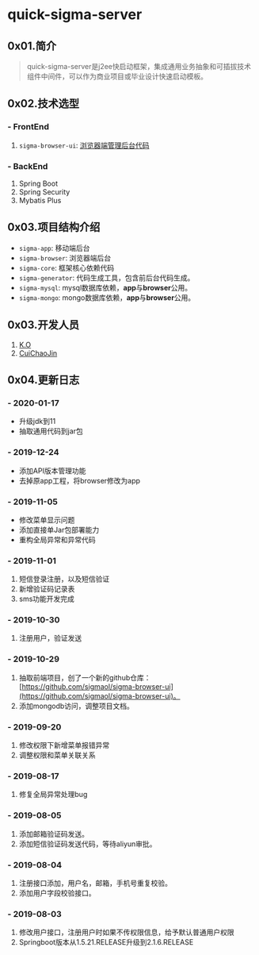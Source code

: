 # quick-sigma-server

## 0x01.简介

> quick-sigma-server是j2ee快启动框架，集成通用业务抽象和可插拔技术组件中间件，可以作为商业项目或毕业设计快速启动模板。

## 0x02.技术选型

### - FrontEnd

1. `sigma-browser-ui`: [浏览器端管理后台代码](https://github.com/sigmaol/sigma-browser-ui)

### - BackEnd

1. Spring Boot
2. Spring Security
3. Mybatis Plus

## 0x03.项目结构介绍

- `sigma-app`: 移动端后台
- `sigma-browser`: 浏览器端后台
- `sigma-core`: 框架核心依赖代码
- `sigma-generator`: 代码生成工具，包含前后台代码生成。
- `sigma-mysql`: mysql数据库依赖，**app**与**browser**公用。
- `sigma-mongo`: mongo数据库依赖，**app**与**browser**公用。

## 0x03.开发人员

1. [K.O](https://github.com/sigmaol)
2. [CuiChaoJin](https://github.com/ccj)

## 0x04.更新日志

### - 2020-01-17

- 升级jdk到11
- 抽取通用代码到jar包

### - 2019-12-24

- 添加API版本管理功能
- 去掉原app工程，将browser修改为app


### - 2019-11-05

- 修改菜单显示问题
- 添加直接单Jar包部署能力
- 重构全局异常和异常代码

### - 2019-11-01

1. 短信登录注册，以及短信验证
2. 新增验证码记录表
3. sms功能开发完成

### - 2019-10-30

1. 注册用户，验证发送

### - 2019-10-29

1. 抽取前端项目，创了一个新的github仓库：[https://github.com/sigmaol/sigma-browser-ui](https://github.com/sigmaol/sigma-browser-ui)。
2. 添加mongodb访问，调整项目文档。

### - 2019-09-20

1. 修改权限下新增菜单报错异常
2. 调整权限和菜单关联关系

### - 2019-08-17

1. 修复全局异常处理bug

### - 2019-08-05

1. 添加邮箱验证码发送。
2. 添加短信验证码发送代码，等待aliyun审批。

### - 2019-08-04

1. 注册接口添加，用户名，邮箱，手机号重复校验。
2. 添加用户字段校验接口。

### - 2019-08-03

1. 修改用户接口，注册用户时如果不传权限信息，给予默认普通用户权限
2. Springboot版本从1.5.21.RELEASE升级到2.1.6.RELEASE
